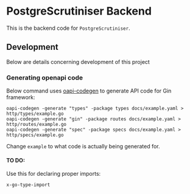 # PostgreScrutiniser Backend

This is the backend code for `PostgreScrutiniser`.

## Development

Below are details concerning development of this project

### Generating openapi code

Below command uses [oapi-codegen](https://github.com/deepmap/oapi-codegen#overview) to generate API code for Gin framework:
```
oapi-codegen -generate "types" -package types docs/example.yaml > http/types/example.go
oapi-codegen -generate "gin" -package routes docs/example.yaml > http/routes/example.go
oapi-codegen -generate "spec" -package specs docs/example.yaml > http/specs/example.go
```
Change `example` to what code is actually being generated for.

#### TO DO:

Use this for declaring proper imports:
```
x-go-type-import
```
